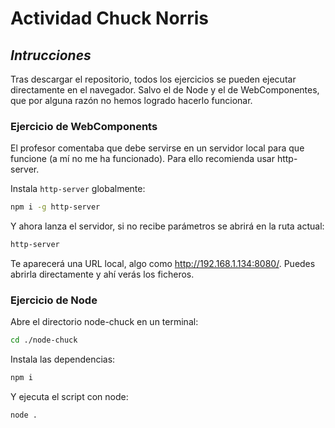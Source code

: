 # Actividad Chuck Norris

## _Intrucciones_
Tras descargar el repositorio, todos los ejercicios se pueden ejecutar directamente en el navegador. Salvo el de Node y el de WebComponentes, que por alguna razón no hemos logrado hacerlo funcionar.

### Ejercicio de WebComponents
El profesor comentaba que debe servirse en un servidor local para que funcione (a mí no me ha funcionado). Para ello recomienda usar http-server.

Instala `http-server` globalmente:
```sh
npm i -g http-server
```
Y ahora lanza el servidor, si no recibe parámetros se abrirá en la ruta actual:
```sh
http-server
```

Te aparecerá una URL local, algo como http://192.168.1.134:8080/. Puedes abrirla directamente y ahí verás los ficheros.

### Ejercicio de Node
Abre el directorio node-chuck en un terminal:
```sh
cd ./node-chuck
```

Instala las dependencias:
```sh
npm i
```

Y ejecuta el script con node:
```sh
node .   
```